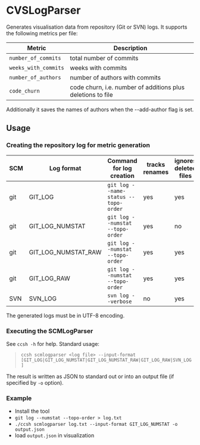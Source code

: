 # CVSLogParser

Generates visualisation data from repository (Git or SVN) logs. It supports the following metrics per file:

| Metric               | Description |
| ---                  | --- |
| `number_of_commits`  | total number of commits |
| `weeks_with_commits` | weeks with commits |
| `number_of_authors`  | number of authors with commits |
| `code_churn`         | code churn, i.e. number of additions plus deletions to file |

Additionally it saves the names of authors when the --add-author flag is set.

## Usage

### Creating the repository log for metric generation  


| SCM | Log format | Command for log creation                   | tracks renames | ignores deleted files | supports code churn | 
| --- | ---        | ---                                        | ---            | ---                   | --- |
| git | GIT_LOG    | `git log --name-status --topo-order`       | yes            | yes                   | no  |
| git | GIT_LOG_NUMSTAT | `git log --numstat --topo-order`      | yes            | no                    | yes |
| git | GIT_LOG_NUMSTAT_RAW | `git log --numstat --topo-order`  | yes            | yes                   | yes |
| git | GIT_LOG_RAW | `git log --numstat --topo-order`          | yes            | yes                   | no  |
| SVN | SVN_LOG    | `svn log --verbose`                        | no             | yes                   | no  |


The generated logs must be in UTF-8 encoding.


### Executing the SCMLogParser

See `ccsh -h` for help. Standard usage:

> `ccsh scmlogparser <log file> --input-format [GIT_LOG|GIT_LOG_NUMSTAT|GIT_LOG_NUMSTAT_RAW|GIT_LOG_RAW|SVN_LOG]`

The result is written as JSON to standard out or into an output file (if specified by `-o` option).

### Example

* Install the tool
* `git log --numstat --topo-order > log.txt`
* `./ccsh scmlogparser log.txt --input-format GIT_LOG_NUMSTAT -o output.json`
* load `output.json` in visualization
